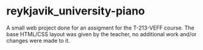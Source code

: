 # reykjavik_university-piano
A small web project done for an assigment for the T-213-VEFF course.
The base HTML/CSS layout was given by the teacher, no additional work and/or changes were made to it.
